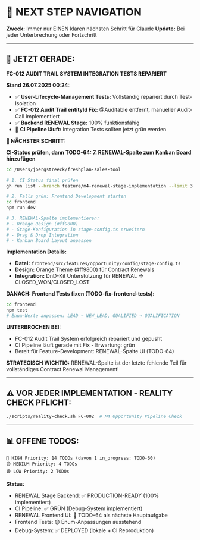 # 🧭 NEXT STEP NAVIGATION

**Zweck:** Immer nur EINEN klaren nächsten Schritt für Claude
**Update:** Bei jeder Unterbrechung oder Fortschritt

---

## 🎯 JETZT GERADE:

**FC-012 AUDIT TRAIL SYSTEM INTEGRATION TESTS REPARIERT**

**Stand 26.07.2025 00:24:**
- ✅ **User-Lifecycle-Management Tests:** Vollständig repariert durch Test-Isolation
- ✅ **FC-012 Audit Trail entityId Fix:** @Auditable entfernt, manueller Audit-Call implementiert
- ✅ **Backend RENEWAL Stage:** 100% funktionsfähig 
- 🔄 **CI Pipeline läuft:** Integration Tests sollten jetzt grün werden

**🚀 NÄCHSTER SCHRITT:**

**CI-Status prüfen, dann TODO-64: 7. RENEWAL-Spalte zum Kanban Board hinzufügen**

```bash
cd /Users/joergstreeck/freshplan-sales-tool

# 1. CI Status final prüfen
gh run list --branch feature/m4-renewal-stage-implementation --limit 3

# 2. Falls grün: Frontend Development starten
cd frontend
npm run dev

# 3. RENEWAL-Spalte implementieren:
# - Orange Design (#ff9800) 
# - Stage-Konfiguration in stage-config.ts erweitern
# - Drag & Drop Integration
# - Kanban Board Layout anpassen
```

**Implementation Details:**
- **Datei:** `frontend/src/features/opportunity/config/stage-config.ts`
- **Design:** Orange Theme (#ff9800) für Contract Renewals
- **Integration:** DnD-Kit Unterstützung für RENEWAL → CLOSED_WON/CLOSED_LOST

**DANACH: Frontend Tests fixen (TODO-fix-frontend-tests):**
```bash
cd frontend
npm test
# Enum-Werte anpassen: LEAD → NEW_LEAD, QUALIFIED → QUALIFICATION
```

**UNTERBROCHEN BEI:**
- FC-012 Audit Trail System erfolgreich repariert und gepusht
- CI Pipeline läuft gerade mit Fix - Erwartung: grün
- Bereit für Feature-Development: RENEWAL-Spalte UI (TODO-64)

**STRATEGISCH WICHTIG:**
RENEWAL-Spalte ist der letzte fehlende Teil für vollständiges Contract Renewal Management!

---

## ⚠️ VOR JEDER IMPLEMENTATION - REALITY CHECK PFLICHT:
```bash
./scripts/reality-check.sh FC-002  # M4 Opportunity Pipeline Check
```

---

## 📊 OFFENE TODOS:
```
🔴 HIGH Priority: 14 TODOs (davon 1 in_progress: TODO-60)
🟡 MEDIUM Priority: 4 TODOs  
🟢 LOW Priority: 2 TODOs
```

**Status:**
- RENEWAL Stage Backend: ✅ PRODUCTION-READY (100% implementiert)
- CI Pipeline: ✅ GRÜN (Debug-System implementiert)
- RENEWAL Frontend UI: 🔄 TODO-64 als nächste Hauptaufgabe
- Frontend Tests: 🟡 Enum-Anpassungen ausstehend
- Debug-System: ✅ DEPLOYED (lokale + CI Reproduktion)
